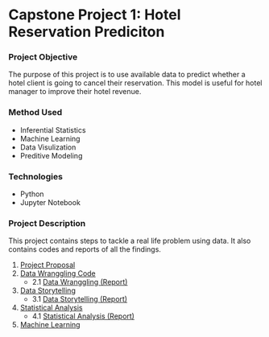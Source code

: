 # Capstone Project 1: Hotel Reservation Prediciton
### Project Objective
The purpose of this project is to use available data to predict whether a hotel client is going to cancel their reservation. This model is useful for hotel manager to improve their hotel revenue.
### Method Used
* Inferential Statistics
* Machine Learning 
* Data Visulization 
* Preditive Modeling
### Technologies 
* Python 
* Jupyter Notebook
### Project Description 
This project contains steps to tackle a real life problem using data. It also contains codes and reports of all the findings.
1. [Project Proposal](Capstone_1_Proposal.pdf)
2. [Data Wranggling Code](https://github.com/Hantao-Lin/Capstone-Project-1-Hotel-Reservation-Prediciton/blob/master/Data%20Wrangling_final.ipynb)
   * 2.1 [Data Wranggling (Report)](Data_Wrangling.pdf)
3. [Data Storytelling](https://github.com/Hantao-Lin/Capstone-Project-1-Hotel-Reservation-Prediciton/blob/master/Data%20Story%20Telling2.ipynb)
   * 3.1 [Data Storytelling (Report)](https://github.com/Hantao-Lin/Capstone-Project-1-Hotel-Reservation-Prediciton/blob/master/Data%20Storytelling.pdf)
4. [Statistical Analysis](https://github.com/Hantao-Lin/Capstone-Project-1-Hotel-Reservation-Prediciton/blob/master/Statistical%20Analysis.ipynb)
    * 4.1 [Statistical Analysis (Report)](https://github.com/Hantao-Lin/Capstone-Project-1-Hotel-Reservation-Prediciton/blob/master/Statistical%20Analysis.pdf)
5. [Machine Learning](https://github.com/Hantao-Lin/Capstone-Project-1-Hotel-Reservation-Prediciton/blob/master/Machine%20Learning.ipynb) 
